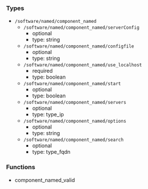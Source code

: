 ### Types

- `/software/named/component_named`
    - `/software/named/component_named/serverConfig`
        - optional
        - type: string
    - `/software/named/component_named/configfile`
        - optional
        - type: string
    - `/software/named/component_named/use_localhost`
        - required
        - type: boolean
    - `/software/named/component_named/start`
        - optional
        - type: boolean
    - `/software/named/component_named/servers`
        - optional
        - type: type_ip
    - `/software/named/component_named/options`
        - optional
        - type: string
    - `/software/named/component_named/search`
        - optional
        - type: type_fqdn

### Functions

- component_named_valid